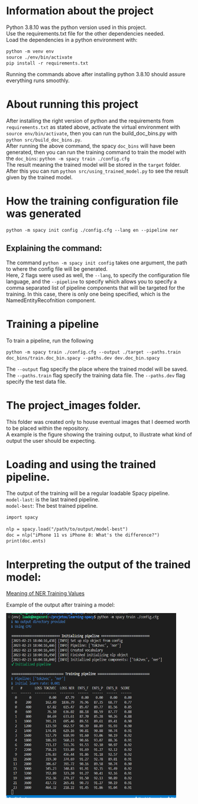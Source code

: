 # Information about the project

Python 3.8.10 was the python version used in this project.  
Use the requirements.txt file for the other dependencies needed.  
Load the dependencies in a python environment with:  
```
python -m venv env
source ./env/bin/activate
pip install -r requirements.txt
```
Running the commands above after installing python 3.8.10 should assure everything runs smoothly.

# About running this project
After installing the right version of python and the requirements from `requirements.txt` as stated above,
activate the virtual environment with `source env/bin/activate`,
then you can run the build_doc_bins.py with `python src/build_doc_bins.py`.  
After running the above command, the spacy `doc_bins` will have been generated, then you can run the training command to train the model with the `doc_bins`: `python -m spacy train ./config.cfg`  
The result meaning the trained model will be stored in the `target` folder.
After this you can run `python src/using_trained_model.py` to see the result given by the trained model.

# How the training configuration file was generated
```
python -m spacy init config ./config.cfg --lang en --pipeline ner
```
## Explaining the command:
The command `python -m spacy init config` takes one argument, the path to where the config file will be generated.  
Here, 2 flags were used as well, the `--lang`, to specify the configuration file language, and the `--pipeline` to specify which allows you to specify a comma separated list of pipeline components that will be targeted for the training. In this case, there is only one being specified, which is the NamedEntityRecofnition component.  

# Training a pipeline
To train a pipeline, run the following
```
python -m spacy train ./config.cfg --output ./target --paths.train doc_bins/train.doc_bin.spacy --paths.dev dev.doc_bin.spacy
```
The `--output` flag specify the place where the trained model will be saved.  
The `--paths.train` flag specify the training data file. 
The `--paths.dev` flag specify the test data file. 


# The project_images folder.
This folder was created only to house eventual images that I deemed worth to be placed within the repository.  
A example is the figure showing the training output, to illustrate what kind of output the user should be expecting.

# Loading and using the trained pipeline.
The output of the training will be a regular loadable Spacy pipeline.  
`model-last`: is the last trained pipeline.  
`model-best`: The best trained pipeline.  

```
import spacy

nlp = spacy.load("/path/to/output/model-best")
doc = nlp("iPhone 11 vs iPhone 8: What's the difference?")
print(doc.ents)
```

# Interpreting the output of the trained model:

[Meaning of NER Training Values](https://datascience.stackexchange.com/questions/103062/meaning-of-ner-training-values-using-spacy)  

Example of the output after training a model:  
  
<img src="project_images/training.png"  width="460" height="500">
